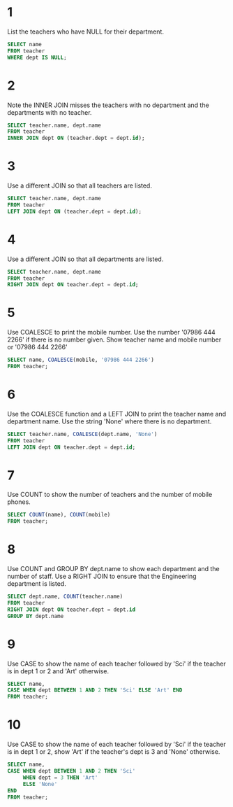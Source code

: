 # 1

List the teachers who have NULL for their department.

```sql
SELECT name
FROM teacher
WHERE dept IS NULL;
```

# 2

Note the INNER JOIN misses the teachers with no department and the departments with no teacher.

```sql
SELECT teacher.name, dept.name
FROM teacher
INNER JOIN dept ON (teacher.dept = dept.id);
```

# 3

Use a different JOIN so that all teachers are listed.

```sql
SELECT teacher.name, dept.name
FROM teacher
LEFT JOIN dept ON (teacher.dept = dept.id);
```

# 4

Use a different JOIN so that all departments are listed.

```sql
SELECT teacher.name, dept.name
FROM teacher
RIGHT JOIN dept ON teacher.dept = dept.id;
```

# 5

Use COALESCE to print the mobile number. Use the number '07986 444 2266' if there is no number given. Show teacher name and mobile number or '07986 444 2266'

```sql
SELECT name, COALESCE(mobile, '07986 444 2266')
FROM teacher;
```

# 6

Use the COALESCE function and a LEFT JOIN to print the teacher name and department name. Use the string 'None' where there is no department.

```sql
SELECT teacher.name, COALESCE(dept.name, 'None')
FROM teacher
LEFT JOIN dept ON teacher.dept = dept.id;
```

# 7

Use COUNT to show the number of teachers and the number of mobile phones.

```sql
SELECT COUNT(name), COUNT(mobile)
FROM teacher;
```

# 8

Use COUNT and GROUP BY dept.name to show each department and the number of staff. Use a RIGHT JOIN to ensure that the Engineering department is listed.

```sql
SELECT dept.name, COUNT(teacher.name)
FROM teacher
RIGHT JOIN dept ON teacher.dept = dept.id
GROUP BY dept.name
```

# 9

Use CASE to show the name of each teacher followed by 'Sci' if the teacher is in dept 1 or 2 and 'Art' otherwise.

```sql
SELECT name,
CASE WHEN dept BETWEEN 1 AND 2 THEN 'Sci' ELSE 'Art' END
FROM teacher;
```

# 10

Use CASE to show the name of each teacher followed by 'Sci' if the teacher is in dept 1 or 2, show 'Art' if the teacher's dept is 3 and 'None' otherwise.

```sql
SELECT name,
CASE WHEN dept BETWEEN 1 AND 2 THEN 'Sci'
     WHEN dept = 3 THEN 'Art'
     ELSE 'None'
END
FROM teacher;
```
